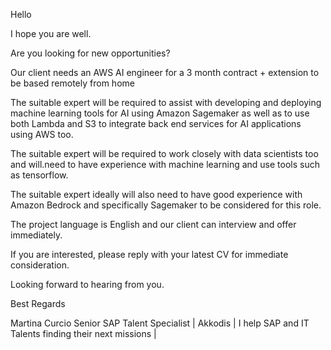 Hello

I hope you are well.

Are you looking for new opportunities?

Our client needs an AWS AI engineer for a 3 month contract + extension to be based remotely from home

The suitable expert will be required to assist with developing and deploying machine learning tools for AI using Amazon Sagemaker as well as to use both Lambda and S3 to integrate back end services for AI applications using AWS too.

The suitable expert will be required to work closely with data scientists too and will.need to have experience with machine learning and use tools such as tensorflow.

The suitable expert ideally will also need to have good experience with Amazon Bedrock and specifically Sagemaker to be considered for this role.

The project language is English and our client can interview and offer immediately.

If you are interested, please reply with your latest CV for immediate consideration.

Looking forward to hearing from you.

Best Regards

Martina Curcio
Senior SAP Talent Specialist | Akkodis | I help SAP and IT Talents finding their next missions |
